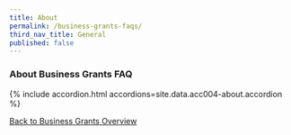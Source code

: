 ```yaml
---
title: About
permalink: /business-grants-faqs/
third_nav_title: General
published: false
---
```


### About Business Grants FAQ

{% include accordion.html accordions=site.data.acc004-about.accordion %}

[Back to Business Grants Overview](/business-grants-portal/)
